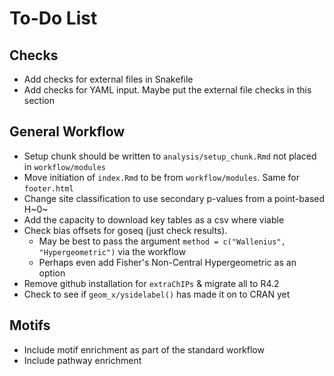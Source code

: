 # To-Do List

## Checks

- Add checks for external files in Snakefile
- Add checks for YAML input. Maybe put the external file checks in this section

## General Workflow

- Setup chunk should be written to `analysis/setup_chunk.Rmd` not placed in `workflow/modules`
- Move initiation of `index.Rmd` to be from `workflow/modules`. Same for `footer.html`
- Change site classification to use secondary p-values from a point-based H~0~
- Add the capacity to download key tables as a csv where viable
- Check bias offsets for goseq (just check results). 
    + May be best to pass the argument `method = c("Wallenius", "Hypergeometric")` via the workflow
    + Perhaps even add Fisher's Non-Central Hypergeometric as an option
- Remove github installation for `extraChIPs` & migrate all to R4.2
- Check to see if `geom_x/ysidelabel()` has made it on to CRAN yet

## Motifs

- Include motif enrichment as part of the standard workflow
- Include pathway enrichment

